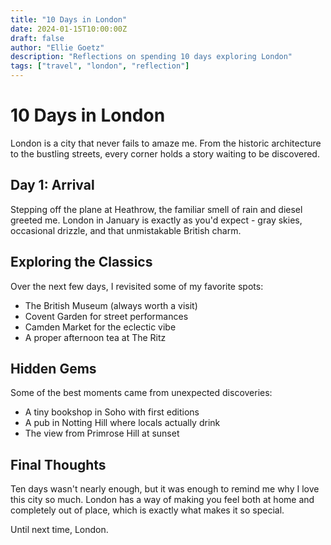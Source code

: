 ```yaml
---
title: "10 Days in London"
date: 2024-01-15T10:00:00Z
draft: false
author: "Ellie Goetz"
description: "Reflections on spending 10 days exploring London"
tags: ["travel", "london", "reflection"]
---
```


# 10 Days in London

London is a city that never fails to amaze me. From the historic architecture to the bustling streets, every corner holds a story waiting to be discovered.

## Day 1: Arrival

Stepping off the plane at Heathrow, the familiar smell of rain and diesel greeted me. London in January is exactly as you'd expect - gray skies, occasional drizzle, and that unmistakable British charm.

## Exploring the Classics

Over the next few days, I revisited some of my favorite spots:
- The British Museum (always worth a visit)
- Covent Garden for street performances
- Camden Market for the eclectic vibe
- A proper afternoon tea at The Ritz

## Hidden Gems

Some of the best moments came from unexpected discoveries:
- A tiny bookshop in Soho with first editions
- A pub in Notting Hill where locals actually drink
- The view from Primrose Hill at sunset

## Final Thoughts

Ten days wasn't nearly enough, but it was enough to remind me why I love this city so much. London has a way of making you feel both at home and completely out of place, which is exactly what makes it so special.

Until next time, London. 
